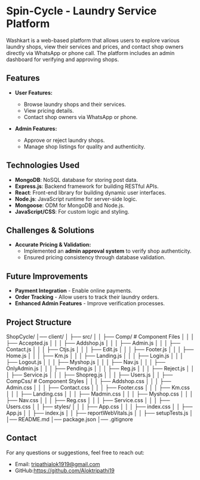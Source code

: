 # Spin-Cycle - Laundry Service Platform

Washkart is a web-based platform that allows users to explore various laundry shops, view their services and prices, and contact shop owners directly via WhatsApp or phone call. The platform includes an admin dashboard for verifying and approving shops.

## Features

- **User Features:**
  - Browse laundry shops and their services.
  - View pricing details.
  - Contact shop owners via WhatsApp or phone.

- **Admin Features:**
  - Approve or reject laundry shops.
  - Manage shop listings for quality and authenticity.

## Technologies Used
- **MongoDB**: NoSQL database for storing post data.
- **Express.js**: Backend framework for building RESTful APIs.
- **React**: Front-end library for building dynamic user interfaces.
- **Node.js**: JavaScript runtime for server-side logic.
- **Mongoose**: ODM for MongoDB and Node.js.
- **JavaScript/CSS**: For custom logic and styling.

## Challenges & Solutions

- **Accurate Pricing & Validation:**  
  - Implemented an **admin approval system** to verify shop authenticity.
  - Ensured pricing consistency through database validation.

## Future Improvements

- **Payment Integration** - Enable online payments.  
- **Order Tracking** - Allow users to track their laundry orders.  
- **Enhanced Admin Features** - Improve verification processes.

## Project Structure

ShopCycle/
│── client/
│   ├── src/
│   │   ├── Comp/                    # Component Files
│   │   │   ├── Accepted.js
│   │   │   ├── Addshop.js
│   │   │   ├── Admin.js
│   │   │   ├── Contact.js
│   │   │   ├── Ctjs.js
│   │   │   ├── Edit.js
│   │   │   ├── Footer.js
│   │   │   ├── Home.js
│   │   │   ├── Km.js
│   │   │   ├── Landing.js
│   │   │   ├── Login.js
│   │   │   ├── Logout.js
│   │   │   ├── Myshop.js
│   │   │   ├── Nav.js
│   │   │   ├── OnlyAdmin.js
│   │   │   ├── Pending.js
│   │   │   ├── Reg.js
│   │   │   ├── Reject.js
│   │   │   ├── Service.js
│   │   │   ├── Shopreg.js
│   │   │   ├── Users.js
│   │   ├── CompCss/                  # Component Styles
│   │   │   ├── Addshop.css
│   │   │   ├── Admin.css
│   │   │   ├── Contact.css
│   │   │   ├── Footer.css
│   │   │   ├── Km.css
│   │   │   ├── Landing.css
│   │   │   ├── Madmin.css
│   │   │   ├── Myshop.css
│   │   │   ├── Nav.css
│   │   │   ├── Reg.css
│   │   │   ├── Service.css
│   │   │   ├── Users.css
│   │   ├── styles/
│   │   │   ├── App.css
│   │   │   ├── index.css
│   │   ├── App.js
│   │   ├── index.js
│   │   ├── reportWebVitals.js
│   │   ├── setupTests.js
│   │── README.md
│── package.json
│── .gitignore

## Contact
For any questions or suggestions, feel free to reach out:
- Email: tripathialok1919@gmail.com
- GitHub:https://github.com/Aloktripathi19

